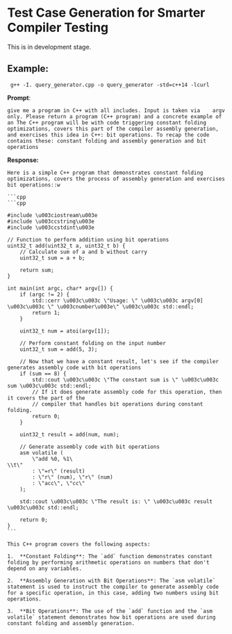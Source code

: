 # Test Case Generation for Smarter Compiler Testing

This is in development stage.

## Example:
``` g++ -I. query_generator.cpp -o query_generator -std=c++14 -lcurl```

**Prompt**:

    give me a program in C++ with all includes. Input is taken via    argv only. Please return a program (C++ program) and a concrete example of an The C++ program will be with code triggering constant folding optimizations, covers this part of the compiler assembly generation, and exercises this idea in C++: bit operations. To recap the code contains these: constant folding and assembly generation and bit operations

**Response:**

```
Here is a simple C++ program that demonstrates constant folding optimizations, covers the process of assembly generation and exercises bit operations::w

```cpp
```cpp

#include \u003ciostream\u003e
#include \u003ccstring\u003e
#include \u003ccstdint\u003e

// Function to perform addition using bit operations
uint32_t add(uint32_t a, uint32_t b) {
    // Calculate sum of a and b without carry
    uint32_t sum = a + b;

    return sum;
}

int main(int argc, char* argv[]) {
    if (argc != 2) {
        std::cerr \u003c\u003c \"Usage: \" \u003c\u003c argv[0] \u003c\u003c \" \u003cnumber\u003e\" \u003c\u003c std::endl;
        return 1;
    }

    uint32_t num = atoi(argv[1]);

    // Perform constant folding on the input number
    uint32_t sum = add(5, 3);

    // Now that we have a constant result, let's see if the compiler generates assembly code with bit operations
    if (sum == 8) {
        std::cout \u003c\u003c \"The constant sum is \" \u003c\u003c sum \u003c\u003c std::endl;
        // If it does generate assembly code for this operation, then it covers the part of the
        // compiler that handles bit operations during constant folding.
        return 0;
    }

    uint32_t result = add(num, num);

    // Generate assembly code with bit operations
    asm volatile (
        \"add %0, %1\
\\t\"
        : \"=r\" (result)
        : \"r\" (num), \"r\" (num)
        : \"acc\", \"cc\"
    );

    std::cout \u003c\u003c \"The result is: \" \u003c\u003c result \u003c\u003c std::endl;

    return 0;
}
`​``  

This C++ program covers the following aspects:

1.  **Constant Folding**: The `add` function demonstrates constant folding by performing arithmetic operations on numbers that don't depend on any variables.

2.  **Assembly Generation with Bit Operations**: The `asm volatile` statement is used to instruct the compiler to generate assembly code for a specific operation, in this case, adding two numbers using bit operations.

3.  **Bit Operations**: The use of the `add` function and the `asm volatile` statement demonstrates how bit operations are used during constant folding and assembly generation.
```
